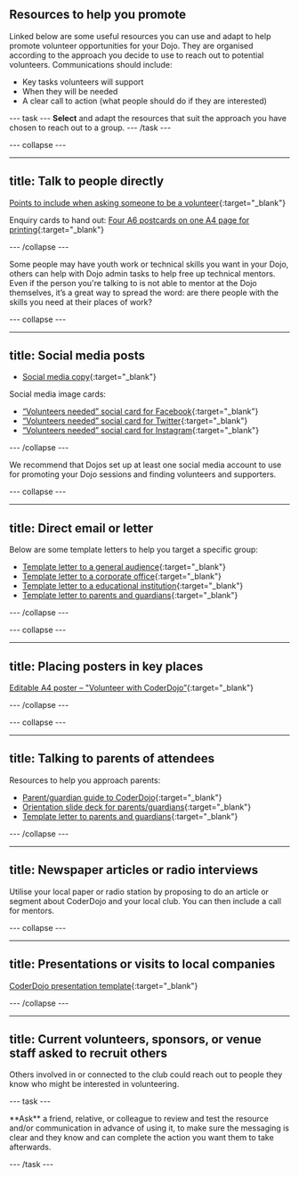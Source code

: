 ## Resources to help you promote

Linked below are some useful resources you can use and adapt to help promote volunteer opportunities for your Dojo. They are organised according to the approach you decide to use to reach out to potential volunteers. Communications should include: 
+ Key tasks volunteers will support
+ When they will be needed
+ A clear call to action (what people should do if they are interested)


--- task ---
**Select** and adapt the resources that suit the approach you have chosen to reach out to a group.
--- /task ---

--- collapse ---

---
title: Talk to people directly
---

[Points to include when asking someone to be a volunteer](https://help.coderdojo.com/cdkb/s/article/Things-to-consider-when-asking-someone-to-volunteer){:target="_blank"}

Enquiry cards to hand out:
[Four A6 postcards on one A4 page for printing](https://drive.google.com/file/d/1yWqghhkQ5C1n27uY_jSCrNb8SZfpSpG2/view){:target="_blank"}



--- /collapse ---

Some people may have youth work or technical skills you want in your Dojo, others can help with Dojo admin tasks to help free up technical mentors. Even if the person you're talking to is not able to mentor at the Dojo themselves, it’s a great way to spread the word: are there people with the skills you need at their places of work?

--- collapse ---

---
title: Social media posts
---
+ [Social media copy](https://help.coderdojo.com/cdkb/s/article/Social-media-images-and-text-to-recruit-volunteers){:target="_blank"}
  
Social media image cards:
+ [“Volunteers needed” social card for Facebook](https://drive.google.com/drive/folders/1wCwrfbhq-IG_L2wvo0ae-osf0z3I6a59){:target="_blank"}
+ [“Volunteers needed” social card for Twitter](https://drive.google.com/drive/folders/1w0Cxhk9VNJCVX-d25FR_ITBki3TeD1mM?usp=sharing){:target="_blank"}
+ [“Volunteers needed” social card for Instagram](https://drive.google.com/drive/folders/1bstv3sWWJsu-4BSVGGhWpD2AAKOWmm7o){:target="_blank"}



--- /collapse ---

We recommend that Dojos set up at least one social media account to use for promoting your Dojo sessions and finding volunteers and supporters.

--- collapse ---

---
title: Direct email or letter
---

Below are some template letters to help you target a specific group:
- [Template letter to a general audience](https://help.coderdojo.com/cdkb/s/article/Template-letter-for-finding-mentors-volunteers-general){:target="_blank"}
- [Template letter to a corporate office](https://help.coderdojo.com/cdkb/s/article/Template-letter-for-finding-mentors-corporate-office){:target="_blank"}
- [Template letter to a educational institution](https://help.coderdojo.com/cdkb/s/article/Template-letter-for-finding-mentors-educational-institution){:target="_blank"}
- [Template letter to parents and guardians](https://help.coderdojo.com/cdkb/s/article/Template-letter-for-recruiting-parents-and-guardians-as-volunteers){:target="_blank"}

--- /collapse ---


--- collapse ---

---
title: Placing posters in key places
---
[Editable A4 poster – "Volunteer with CoderDojo”](https://help.coderdojo.com/cdkb/s/article/Poster-and-printable-cards-to-recruit-volunteers){:target="_blank"}

--- /collapse ---

--- collapse ---

---
title: Talking to parents of attendees
---
Resources to help you approach parents: 
- [Parent/guardian guide to CoderDojo](https://help.coderdojo.com/cdkb/s/article/Parents-guide-to-CoderDojo){:target="_blank"}
- [Orientation slide deck for parents/guardians](https://help.coderdojo.com/cdkb/s/article/Orientation-for-parents-and-guardians-slide-deck){:target="_blank"}
- [Template letter to parents and guardians](https://help.coderdojo.com/cdkb/s/article/Template-letter-for-recruiting-parents-and-guardians-as-volunteers){:target="_blank"}

--- /collapse ---

---
title: Newspaper articles or radio interviews
---

Utilise your local paper or radio station by proposing to do an article or segment about CoderDojo and your local club. You can then include a call for mentors.


--- collapse ---

---
title: Presentations or visits to local companies
---

[CoderDojo presentation template](https://help.coderdojo.com/cdkb/s/article/CoderDojo-presentation-template){:target="_blank"}

--- /collapse ---

---
title: Current volunteers, sponsors, or venue staff asked to recruit others
---

Others involved in or connected to the club could reach out to people they know who might be interested in volunteering.

--- task ---

<div style="display: flex; flex-wrap: wrap">
<div style="flex-basis: 175px; flex-grow: 1">  
**Ask** a friend, relative, or colleague to review and test the resource and/or communication in advance of using it, to make sure the messaging is clear and they know and can complete the action you want them to take afterwards.
</div>
</div>

--- /task ---








